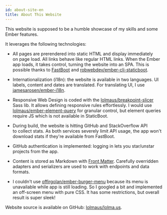 ```yaml
---
id: about-site-en
title: About This Website
---
```


This website is supposed to be a humble showcase of my skills and some Ember features.

It leverages the following technologies:

*   All pages are prerendered into static HTML and display immediately on page load. All links behave like regular HTML links. When the Ember app loads, it takes control, turning the website into an SPA. This is possible thanks to [FastBoot](https://ember-fastboot.com) and [robwebdev/ember-cli-staticboot](https://github.com/robwebdev/ember-cli-staticboot).

*   Internationalization (i18n): the website is available in two languages. UI labels, content and dates are translated. For translating UI, I use [jamesarosen/ember-i18n](https://github.com/jamesarosen/ember-i18n).

*   Responsive Web Design is coded with the [lolmaus/breakpoint-slicer](https://github.com/lolmaus/breakpoint-slicer) Sass lib. It allows defining responsive rules effortlessly. I would use [lolmaus/ember-element-query](https://github.com/lolmaus/ember-element-query) for granular control, but element queries require JS which is not available in StaticBoot.

*   During build, the website is hitting GitHub and StackOverflow API to collect stats. As both services severely limit API usage, the app won't download stats if they're available from FastBoot.

*   GitHub authentication is implemented: logging in lets you star/unstar projects from the app.

*   Content is stored as Markdown with [Front Matter](https://jekyllrb.com/docs/frontmatter/). Carefully overridden adapters and serializers are used to work with endpoints and data formats.

*   I couldn't use [offirgolan/ember-burger-menu](https://github.com/offirgolan/ember-burger-menu) because its menu is unavailable while app is still loading. So I googled a bit and implemented an off-screen menu with pure CSS. It has some restrictions, but overall result is super sleek!

Website source is available on GitHub: [lolmaus/lolma.us](https://github.com/lolmaus/lolma.us).
